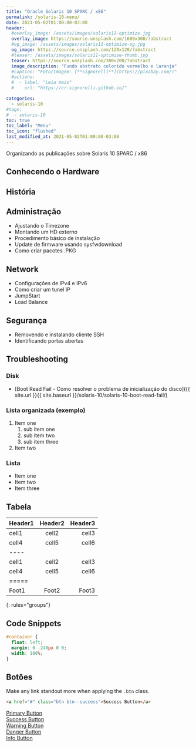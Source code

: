 ```yaml
---
title: "Oracle Solaris 10 SPARC / x86"
permalink: /solaris-10-menu/
date: 2021-05-02T01:00:00-03:00
header:
  #overlay_image: /assets/images/solaris11-optimize.jpg
  overlay_image: https://source.unsplash.com/1600x300/?abstract
  #og_image: /assets/images/solaris11-optimize-og.jpg
  og_image: https://source.unsplash.com/120x120/?abstract
  #teaser: /assets/images/solaris11-optimize-thumb.jpg
  teaser: https://source.unsplash.com/300x200/?abstract
  image_description: "Fundo abstrato colorido vermelho e laranja"
  #caption: "Foto/Imagem: [**signorelli**](https://pixabay.com/)"
  #actions:
  #  - label: "Leia mais"
  #    url: "https://cr-signorelli.github.io/"

categories:
  - solaris-10
#tags:
#  - solaris-10
toc: true
toc_label: "Menu"
toc_icon: "flushed"
last_modified_at: 2021-05-02T01:00:00-03:00
---
```


Organizando as publicações sobre Solaris 10 SPARC / x86

## Conhecendo o Hardware

## História

## Administração

- Ajustando o Timezone
- Montando um HD externo
- Procedimento básico de instalação
- Update de firmware usando sysfwdownload
- Como criar pacotes .PKG

## Network

- Configurações de IPv4 e IPv6
- Como criar um tunel IP
- JumpStart
- Load Balance

## Segurança

- Removendo e instalando cliente SSH
- Identificando portas abertas

## Troubleshooting

### Disk

- [Boot Read Fail - Como resolver o problema de inicialização do disco]({{ site.url }}{{ site.baseurl }}/solaris-10/solaris-10-boot-read-fail/)  

### Lista organizada (exemplo)

1. Item one
   1. sub item one
   2. sub item two
   3. sub item three
2. Item two

### Lista

* Item one
* Item two
* Item three

## Tabela

| Header1 | Header2 | Header3 |
|:--------|:-------:|--------:|
| cell1   | cell2   | cell3   |
| cell4   | cell5   | cell6   |
|----
| cell1   | cell2   | cell3   |
| cell4   | cell5   | cell6   |
|=====
| Foot1   | Foot2   | Foot3
{: rules="groups"}

## Code Snippets

```css
#container {
  float: left;
  margin: 0 -240px 0 0;
  width: 100%;
}
```

## Botões

Make any link standout more when applying the `.btn` class.

```html
<a href="#" class="btn btn--success">Success Button</a>
```

<div markdown="0"><a href="#" class="btn">Primary Button</a></div>
<div markdown="0"><a href="#" class="btn btn--success">Success Button</a></div>
<div markdown="0"><a href="#" class="btn btn--warning">Warning Button</a></div>
<div markdown="0"><a href="#" class="btn btn--danger">Danger Button</a></div>
<div markdown="0"><a href="#" class="btn btn--info">Info Button</a></div>

